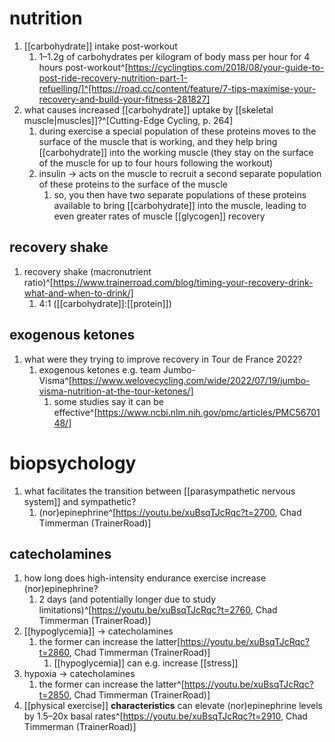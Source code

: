 # nutrition
1. [[carbohydrate]] intake post-workout
	1. 1–1.2g of carbohydrates per kilogram of body mass per hour for 4 hours post-workout^[https://cyclingtips.com/2018/08/your-guide-to-post-ride-recovery-nutrition-part-1-refuelling/]^[https://road.cc/content/feature/7-tips-maximise-your-recovery-and-build-your-fitness-281827]
2. what causes increased [[carbohydrate]] uptake by [[skeletal muscle|muscles]]?^[Cutting-Edge Cycling, p. 264]
	1. during exercise a special population of these proteins moves to the surface of the muscle that is working, and they help bring [[carbohydrate]] into the working muscle (they stay on the surface of the muscle for up to four hours following the workout)
	2. insulin → acts on the muscle to recruit a second separate population of these proteins to the surface of the muscle
		1. so, you then have two separate populations of these proteins available to bring [[carbohydrate]] into the muscle, leading to even greater rates of muscle [[glycogen]] recovery

## recovery shake
1. recovery shake (macronutrient ratio)^[https://www.trainerroad.com/blog/timing-your-recovery-drink-what-and-when-to-drink/]
	1. 4:1 ([[carbohydrate]]:[[protein]])

## exogenous ketones
1. what were they trying to improve recovery in Tour de France 2022?
	1. exogenous ketones e.g. team Jumbo-Visma^[https://www.welovecycling.com/wide/2022/07/19/jumbo-visma-nutrition-at-the-tour-ketones/]
		1. some studies say it can be effective^[https://www.ncbi.nlm.nih.gov/pmc/articles/PMC5670148/]

# biopsychology
1. what facilitates the transition between [[parasympathetic nervous system]] and sympathetic?
	1. (nor)epinephrine^[https://youtu.be/xuBsqTJcRqc?t=2700, Chad Timmerman (TrainerRoad)]

## catecholamines
1. how long does high-intensity endurance exercise increase (nor)epinephrine?
	1. 2 days (and potentially longer due to study limitations)^[https://youtu.be/xuBsqTJcRqc?t=2760, Chad Timmerman (TrainerRoad)]
2. [[hypoglycemia]] → catecholamines
	1. the former can increase the latter[https://youtu.be/xuBsqTJcRqc?t=2860, Chad Timmerman (TrainerRoad)]
		1. [[hypoglycemia]] can e.g. increase [[stress]]
3. hypoxia → catecholamines
	1. the former can increase the latter^[https://youtu.be/xuBsqTJcRqc?t=2850, Chad Timmerman (TrainerRoad)]
4. [[physical exercise]] **characteristics** can elevate (nor)epinephrine levels by 1.5–20x basal rates^[https://youtu.be/xuBsqTJcRqc?t=2910, Chad Timmerman (TrainerRoad)]
